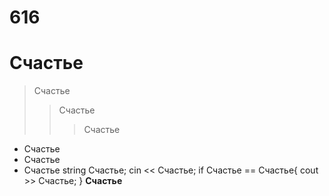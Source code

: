 616
=======
Счастье
=======
>Счастье
>>Счастье
>>>Счастье
+ Счастье
+ Счастье
+ Счастье
    string Счастье;
    cin << Счастье;
    if Счастье == Счастье{
    cout >> Счастье;
    }
**Счастье**
